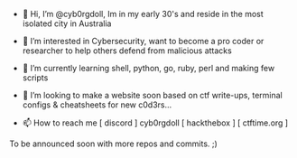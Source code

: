 - 👋 Hi, I’m @cyb0rgdoll, Im in my early 30's and reside in the most isolated city in Australia
- 👀 I’m interested in Cybersecurity, want to become a pro coder or researcher to help others defend from malicious attacks 
- 🌱 I’m currently learning shell, python, go, ruby, perl and making few scripts
- 💞️ I’m looking to make a website soon based on ctf write-ups, terminal configs & cheatsheets for new c0d3rs...

- 📫 How to reach me 
[ discord ] cyb0rgdoll
[ hackthebox ]
[ ctftime.org ]

To be announced soon with more repos and commits. ;)
<!---
cyb0rgdoll/cyb0rgdoll is a ✨ special ✨ repository because its `README.md` (this file) appears on your GitHub profile.
You can click the Preview link to take a look at your changes.
--->
